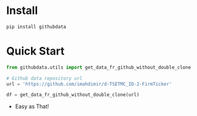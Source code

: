 # Install

```bash
pip install githubdata
```

# Quick Start

```python
from githubdata.utils import get_data_fr_github_without_double_clone

# Github data repository url
url = 'https://github.com/imahdimir/d-TSETMC_ID-2-FirmTicker'

df = get_data_fr_github_without_double_clone(url)
```

- Easy as That!
